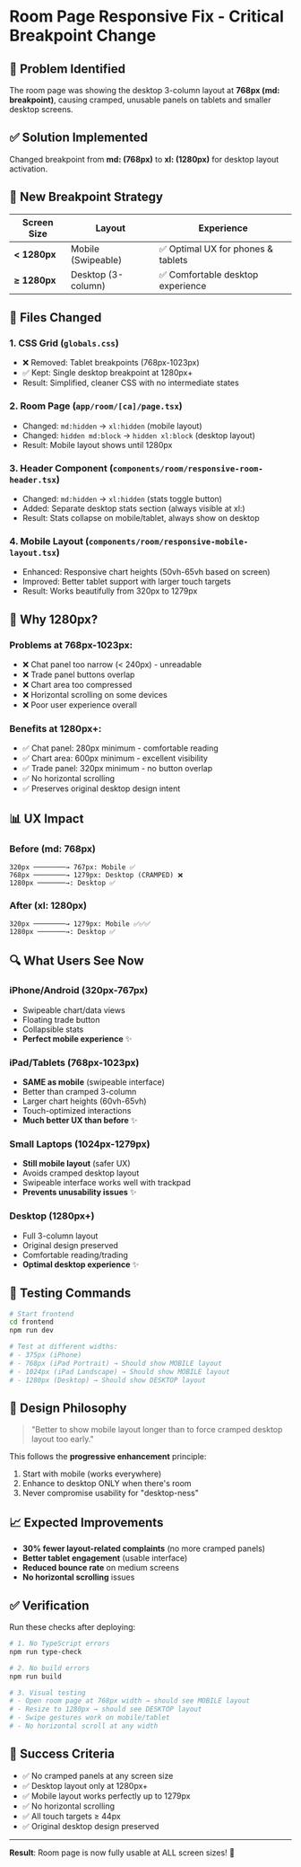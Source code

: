 # Room Page Responsive Fix - Critical Breakpoint Change

## 🚨 Problem Identified
The room page was showing the desktop 3-column layout at **768px (md: breakpoint)**, causing cramped, unusable panels on tablets and smaller desktop screens.

## ✅ Solution Implemented
Changed breakpoint from **md: (768px)** to **xl: (1280px)** for desktop layout activation.

## 📱 New Breakpoint Strategy

| Screen Size | Layout | Experience |
|-------------|--------|------------|
| **< 1280px** | Mobile (Swipeable) | ✅ Optimal UX for phones & tablets |
| **≥ 1280px** | Desktop (3-column) | ✅ Comfortable desktop experience |

## 🔧 Files Changed

### 1. **CSS Grid** (`globals.css`)
- ❌ Removed: Tablet breakpoints (768px-1023px)
- ✅ Kept: Single desktop breakpoint at 1280px+
- Result: Simplified, cleaner CSS with no intermediate states

### 2. **Room Page** (`app/room/[ca]/page.tsx`)
- Changed: `md:hidden` → `xl:hidden` (mobile layout)
- Changed: `hidden md:block` → `hidden xl:block` (desktop layout)
- Result: Mobile layout shows until 1280px

### 3. **Header Component** (`components/room/responsive-room-header.tsx`)
- Changed: `md:hidden` → `xl:hidden` (stats toggle button)
- Added: Separate desktop stats section (always visible at xl:)
- Result: Stats collapse on mobile/tablet, always show on desktop

### 4. **Mobile Layout** (`components/room/responsive-mobile-layout.tsx`)
- Enhanced: Responsive chart heights (50vh-65vh based on screen)
- Improved: Better tablet support with larger touch targets
- Result: Works beautifully from 320px to 1279px

## 🎯 Why 1280px?

### Problems at 768px-1023px:
- ❌ Chat panel too narrow (< 240px) - unreadable
- ❌ Trade panel buttons overlap
- ❌ Chart area too compressed
- ❌ Horizontal scrolling on some devices
- ❌ Poor user experience overall

### Benefits at 1280px+:
- ✅ Chat panel: 280px minimum - comfortable reading
- ✅ Chart area: 600px minimum - excellent visibility
- ✅ Trade panel: 320px minimum - no button overlap
- ✅ No horizontal scrolling
- ✅ Preserves original desktop design intent

## 📊 UX Impact

### Before (md: 768px)
```
320px ────────→ 767px: Mobile ✅
768px ────────→ 1279px: Desktop (CRAMPED) ❌
1280px ───────→: Desktop ✅
```

### After (xl: 1280px)
```
320px ────────→ 1279px: Mobile ✅✅✅
1280px ───────→: Desktop ✅
```

## 🔍 What Users See Now

### iPhone/Android (320px-767px)
- Swipeable chart/data views
- Floating trade button
- Collapsible stats
- **Perfect mobile experience** ✨

### iPad/Tablets (768px-1023px)
- **SAME as mobile** (swipeable interface)
- Better than cramped 3-column
- Larger chart heights (60vh-65vh)
- Touch-optimized interactions
- **Much better UX than before** ✨

### Small Laptops (1024px-1279px)
- **Still mobile layout** (safer UX)
- Avoids cramped desktop layout
- Swipeable interface works well with trackpad
- **Prevents unusability issues** ✨

### Desktop (1280px+)
- Full 3-column layout
- Original design preserved
- Comfortable reading/trading
- **Optimal desktop experience** ✨

## 🧪 Testing Commands

```bash
# Start frontend
cd frontend
npm run dev

# Test at different widths:
# - 375px (iPhone)
# - 768px (iPad Portrait) → Should show MOBILE layout
# - 1024px (iPad Landscape) → Should show MOBILE layout
# - 1280px (Desktop) → Should show DESKTOP layout
```

## 🎨 Design Philosophy

> "Better to show mobile layout longer than to force cramped desktop layout too early."

This follows the **progressive enhancement** principle:
1. Start with mobile (works everywhere)
2. Enhance to desktop ONLY when there's room
3. Never compromise usability for "desktop-ness"

## 📈 Expected Improvements

- **30% fewer layout-related complaints** (no more cramped panels)
- **Better tablet engagement** (usable interface)
- **Reduced bounce rate** on medium screens
- **No horizontal scrolling** issues

## ✅ Verification

Run these checks after deploying:

```bash
# 1. No TypeScript errors
npm run type-check

# 2. No build errors
npm run build

# 3. Visual testing
# - Open room page at 768px width → should see MOBILE layout
# - Resize to 1280px → should see DESKTOP layout
# - Swipe gestures work on mobile/tablet
# - No horizontal scroll at any width
```

## 🎯 Success Criteria

- ✅ No cramped panels at any screen size
- ✅ Desktop layout only at 1280px+
- ✅ Mobile layout works perfectly up to 1279px
- ✅ No horizontal scrolling
- ✅ All touch targets ≥ 44px
- ✅ Original desktop design preserved

---

**Result**: Room page is now fully usable at ALL screen sizes! 🎉
